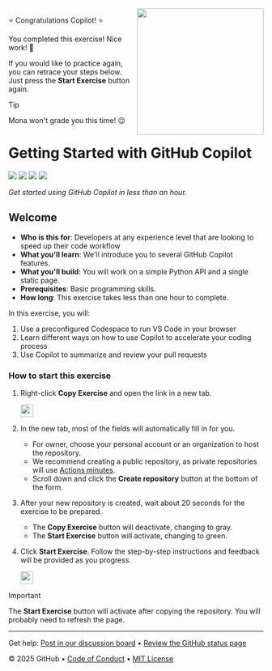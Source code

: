 <img src=https://octodex.github.com/images/welcometocat.png align=right height=250px />

⭐️ Congratulations Copilot! ⭐️

You completed this exercise! Nice work! 🥳

If you would like to practice again, you can retrace your steps below. Just press the **Start Exercise** button again.

> [!TIP]
> Mona won't grade you this time! 😉


 # Getting Started with GitHub Copilot

![](https://github.com/SODestdesign/skills-getting-started-with-github-copilot/actions/workflows/1-preparing.yml/badge.svg)
![](https://github.com/SODestdesign/skills-getting-started-with-github-copilot/actions/workflows/2-first-introduction.yml/badge.svg)
![](https://github.com/SODestdesign/skills-getting-started-with-github-copilot/actions/workflows/3-copilot-edits.yml/badge.svg)
![](https://github.com/SODestdesign/skills-getting-started-with-github-copilot/actions/workflows/4-copilot-on-github.yml/badge.svg)

_Get started using GitHub Copilot in less than an hour._

## Welcome

- **Who is this for**: Developers at any experience level that are looking to speed up their code workflow
- **What you'll learn**: We'll introduce you to several GitHub Copilot features.
- **What you'll build**: You will work on a simple Python API and a single static page.
- **Prerequisites**: Basic programming skills.
- **How long**: This exercise takes less than one hour to complete.

In this exercise, you will:

1. Use a preconfigured Codespace to run VS Code in your browser
1. Learn different ways on how to use Copilot to accelerate your coding process
1. Use Copilot to summarize and review your pull requests

### How to start this exercise

1. Right-click **Copy Exercise** and open the link in a new tab.

   <a id="copy-exercise">
      <img src="https://img.shields.io/badge/📠_Copy_Exercise-AAA" height="25pt"/>
   </a>

2. In the new tab, most of the fields will automatically fill in for you.

   - For owner, choose your personal account or an organization to host the repository.
   - We recommend creating a public repository, as private repositories will use [Actions minutes](https://docs.github.chttps://github.com/SODestdesign/skills-getting-started-with-github-copilot/billing/managing-billing-for-github-actions/about-billing-for-github-actions).
   - Scroll down and click the **Create repository** button at the bottom of the form.

3. After your new repository is created, wait about 20 seconds for the exercise to be prepared.

   - The **Copy Exercise** button will deactivate, changing to gray.
   - The **Start Exercise** button will activate, changing to green.

4. Click **Start Exercise**. Follow the step-by-step instructions and feedback will be provided as you progress.

   <a id="start-exercise" href="https://github.com/SODestdesign/skills-getting-started-with-github-copilot/issues/1">
      <img src="https://img.shields.io/badge/🚀_Start_Exercise-008000" height="25pt"/>
   </a>

> [!IMPORTANT]
> The **Start Exercise** button will activate after copying the repository. You will probably need to refresh the page.

---

Get help: [Post in our discussion board](https://github.com/orgs/skills/discussions/categories/introduction-to-github) &bull; [Review the GitHub status page](https://www.githubstatus.com/)

&copy; 2025 GitHub &bull; [Code of Conduct](https://www.contributor-covenant.org/version/2/1/code_of_conduct/code_of_conduct.md) &bull; [MIT License](https://gh.io/mit)
